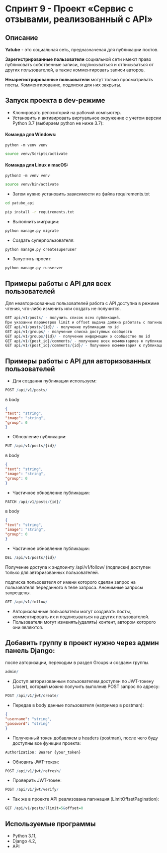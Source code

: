 # Спринт 9 - Проект «Сервис с отзывами, реализованный с API»

## Описание

__Yatube__ - это социальная сеть, предназначеная для публикации постов.

__Зарегистрированные пользователи__ социальной сети имеют право публиковать собственные записи, подписываться и отписываться от других пользователей, а также комментировать записи авторов.

__Незарегистрированные пользователи__ могут только просматривать посты. Комментирование, подписки для них закрыты.


## Запуск проекта в dev-режиме

- Клонировать репозиторий на рабочий компьютер.
- Установить и активировать виртуальное окружение c учетом версии Python 3.7 (выбираем python не ниже 3.7):

#### Команда для Windows:
```
python -m venv venv
```
```bash
source venv/Scripts/activate
```

#### Команда для Linux и macOS:
```
python3 -m venv venv
```
```bash
source venv/bin/activate
```

- Затем нужно установить зависимости из файла requirements.txt

```bash
cd yatube_api
```

```bash
pip install -r requirements.txt
```

- Выполнить миграции:

```bash
python manage.py migrate
```

- Создать суперпользователя:

```bash
python manage.py createsuperuser
```

- Запустить проект:

```bash
python manage.py runserver
```

## Примеры работы с API для всех пользователей

Для неавторизованных пользователей работа с API доступна в режиме чтения, что-либо изменить или создать не получится.

```r
GET api/v1/posts/ - получить список всех публикаций.
При указании параметров limit и offset выдача должна работать с пагинацией
GET api/v1/posts/{id}/ - получение публикации по id
GET api/v1/groups/ - получение списка доступных сообществ
GET api/v1/groups/{id}/ - получение информации о сообществе по id
GET api/v1/{post_id}/comments/ - получение всех комментариев к публикации
GET api/v1/{post_id}/comments/{id}/ - Получение комментария к публикации по id
```

## Примеры работы с API для авторизованных пользователей

- Для создания публикации используем:

```r
POST /api/v1/posts/
```

в body

```json
{
"text": "string",
"image": "string",
"group": 0
}
```

- Обновление публикации:

```r
PUT /api/v1/posts/{id}/
```

в body

```json
{
"text": "string",
"image": "string",
"group": 0
}
```

- Частичное обновление публикации:

```r
PATCH /api/v1/posts/{id}/
```

в body

```json
{
"text": "string",
"image": "string",
"group": 0
}
```

- Частичное обновление публикации:

```r
DEL /api/v1/posts/{id}/
```

Получение доступа к эндпоинту /api/v1/follow/ (подписки) доступен только для авторизованных пользователей.

подписка пользователя от имени которого сделан запрос на пользователя переданного в теле запроса. Анонимные запросы запрещены.

```r
GET /api/v1/follow/
```

- Авторизованные пользователи могут создавать посты, комментировать их и подписываться на других пользователей.
- Пользователи могут изменять(удалять) контент, автором которого они являются.

## Добавить группу в проект нужно через админ панель Django:

после авторизации, переходим в раздел Groups и создаем группы.

```r
admin/
```

- Доступ авторизованным пользователем доступен по JWT-токену (Joser), который можно получить выполнив POST запрос по адресу:

```r
POST /api/v1/jwt/create/
```

- Передав в body данные пользователя (например в postman):

```json
{
"username": "string",
"password": "string"
}
```

- Полученный токен добавляем в headers (postman), после чего буду доступны все функции проекта:

```r
Authorization: Bearer {your_token}
```

- Обновить JWT-токен:

```r
POST /api/v1/jwt/refresh/
```

- Проверить JWT-токен:

```r
POST /api/v1/jwt/verify/
```

- Так же в проекте API реализована пагинация (LimitOffsetPagination):

```r
GET /api/v1/posts/?limit=5&offset=0
```

## Используемые программы

* Python 3.11,
* Django 4.2,
* API
